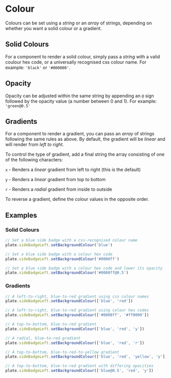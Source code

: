 # Colour

Colours can be set using a *string* or an *array* of strings, depending on whether you want a solid colour or a gradient.

## Solid Colours

For a component to render a solid colour, simply pass a *string* with a valid coulour hex code, or a universally recognised css colour name. For example: `'black'` or `'#000000'`.

## Opacity

Opacity can be adjusted within the same string by appending an `@` sign followed by the opacity value (a number between 0 and 1). For example: `'green@0.5'`

## Gradients

For a component to render a gradient, you can pass an *array* of strings following the same rules as above. By default, the gradient will be *linear* and will render from *left to right*.

To control the type of gradient, add a final string the array consisting of one of the following characters:

`x` - Renders a *linear* gradient from left to right (this is the default)

`y` - Renders a *linear* gradient from top to bottom

`r` - Renders a *radial* gradient from inside to outside

To reverse a gradient, define the colour values in the opposite order.

## Examples

### Solid Colours <!-- {docsify-ignore} -->

```javascript
// Set a blue side badge with a css-recognised colour name
plate.sideBadgeLeft.setBackgroundColour('blue')

// Set a blue side badge with a colour hex code
plate.sideBadgeLeft.setBackgroundColour('#0000ff')

// Set a blue side badge with a colour hex code and lower its opacity
plate.sideBadgeLeft.setBackgroundColour('#0000ff@0.5')
```

### Gradients <!-- {docsify-ignore} -->

```javascript
// A left-to-right, blue-to-red gradient using css colour names
plate.sideBadgeLeft.setBackgroundColour(['blue', 'red'])

// A left-to-right, blue-to-red gradient using colour hex codes
plate.sideBadgeLeft.setBackgroundColour(['#0000ff', '#ff0000'])

// A top-to-bottom, blue-to-red gradient
plate.sideBadgeLeft.setBackgroundColour(['blue', 'red', 'y'])

// A radial, blue-to-red gradient
plate.sideBadgeLeft.setBackgroundColour(['blue', 'red', 'r'])

// A top-to-bottom, blue-to-red-to-yellow gradient
plate.sideBadgeLeft.setBackgroundColour(['blue', 'red', 'yellow', 'y'])

// A top-to-bottom, blue-to-red gradient with differing opacities
plate.sideBadgeLeft.setBackgroundColour(['blue@0.5', 'red', 'y'])

```